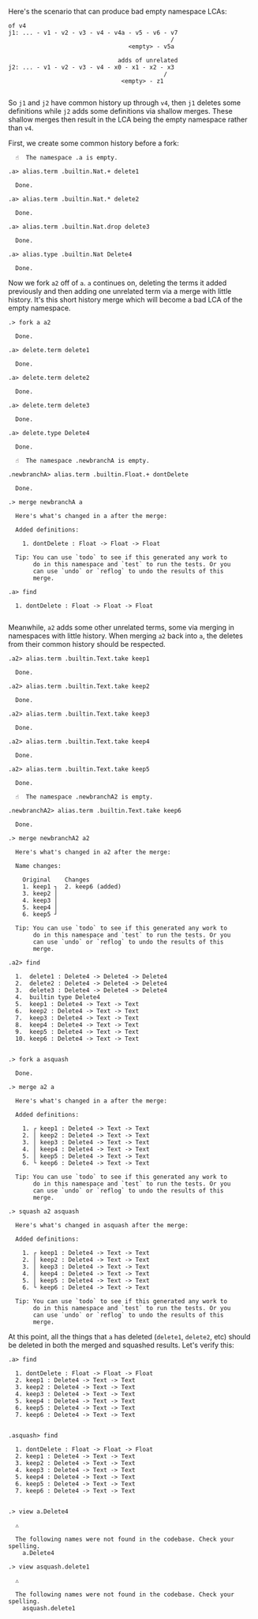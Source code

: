 
Here's the scenario that can produce bad empty namespace LCAs:

```deletes
of v4
j1: ... - v1 - v2 - v3 - v4 - v4a - v5 - v6 - v7
                                              /
                                  <empty> - v5a

                               adds of unrelated
j2: ... - v1 - v2 - v3 - v4 - x0 - x1 - x2 - x3
                                            /
                                <empty> - z1


```

So `j1` and `j2` have common history up through `v4`, then `j1` deletes some definitions while `j2` adds some definitions via shallow merges. These shallow merges then result in the LCA being the empty namespace rather than `v4`.

First, we create some common history before a fork:

```ucm
  ☝️  The namespace .a is empty.

.a> alias.term .builtin.Nat.+ delete1

  Done.

.a> alias.term .builtin.Nat.* delete2

  Done.

.a> alias.term .builtin.Nat.drop delete3

  Done.

.a> alias.type .builtin.Nat Delete4

  Done.

```
Now we fork `a2` off of `a`. `a` continues on, deleting the terms it added previously and then adding one unrelated term via a merge with little history. It's this short history merge which will become a bad LCA of the empty namespace.

```ucm
.> fork a a2

  Done.

.a> delete.term delete1

  Done.

.a> delete.term delete2

  Done.

.a> delete.term delete3

  Done.

.a> delete.type Delete4

  Done.

  ☝️  The namespace .newbranchA is empty.

.newbranchA> alias.term .builtin.Float.+ dontDelete

  Done.

.> merge newbranchA a

  Here's what's changed in a after the merge:
  
  Added definitions:
  
    1. dontDelete : Float -> Float -> Float
  
  Tip: You can use `todo` to see if this generated any work to
       do in this namespace and `test` to run the tests. Or you
       can use `undo` or `reflog` to undo the results of this
       merge.

.a> find

  1. dontDelete : Float -> Float -> Float
  

```
Meanwhile, `a2` adds some other unrelated terms, some via merging in namespaces with little history. When merging `a2` back into `a`, the deletes from their common history should be respected.

```ucm
.a2> alias.term .builtin.Text.take keep1

  Done.

.a2> alias.term .builtin.Text.take keep2

  Done.

.a2> alias.term .builtin.Text.take keep3

  Done.

.a2> alias.term .builtin.Text.take keep4

  Done.

.a2> alias.term .builtin.Text.take keep5

  Done.

  ☝️  The namespace .newbranchA2 is empty.

.newbranchA2> alias.term .builtin.Text.take keep6

  Done.

.> merge newbranchA2 a2

  Here's what's changed in a2 after the merge:
  
  Name changes:
  
    Original    Changes
    1. keep1 ┐  2. keep6 (added)
    3. keep2 │  
    4. keep3 │  
    5. keep4 │  
    6. keep5 ┘  
  
  Tip: You can use `todo` to see if this generated any work to
       do in this namespace and `test` to run the tests. Or you
       can use `undo` or `reflog` to undo the results of this
       merge.

.a2> find

  1.  delete1 : Delete4 -> Delete4 -> Delete4
  2.  delete2 : Delete4 -> Delete4 -> Delete4
  3.  delete3 : Delete4 -> Delete4 -> Delete4
  4.  builtin type Delete4
  5.  keep1 : Delete4 -> Text -> Text
  6.  keep2 : Delete4 -> Text -> Text
  7.  keep3 : Delete4 -> Text -> Text
  8.  keep4 : Delete4 -> Text -> Text
  9.  keep5 : Delete4 -> Text -> Text
  10. keep6 : Delete4 -> Text -> Text
  

```
```ucm
.> fork a asquash

  Done.

.> merge a2 a

  Here's what's changed in a after the merge:
  
  Added definitions:
  
    1. ┌ keep1 : Delete4 -> Text -> Text
    2. │ keep2 : Delete4 -> Text -> Text
    3. │ keep3 : Delete4 -> Text -> Text
    4. │ keep4 : Delete4 -> Text -> Text
    5. │ keep5 : Delete4 -> Text -> Text
    6. └ keep6 : Delete4 -> Text -> Text
  
  Tip: You can use `todo` to see if this generated any work to
       do in this namespace and `test` to run the tests. Or you
       can use `undo` or `reflog` to undo the results of this
       merge.

.> squash a2 asquash

  Here's what's changed in asquash after the merge:
  
  Added definitions:
  
    1. ┌ keep1 : Delete4 -> Text -> Text
    2. │ keep2 : Delete4 -> Text -> Text
    3. │ keep3 : Delete4 -> Text -> Text
    4. │ keep4 : Delete4 -> Text -> Text
    5. │ keep5 : Delete4 -> Text -> Text
    6. └ keep6 : Delete4 -> Text -> Text
  
  Tip: You can use `todo` to see if this generated any work to
       do in this namespace and `test` to run the tests. Or you
       can use `undo` or `reflog` to undo the results of this
       merge.

```
At this point, all the things that `a` has deleted (`delete1`, `delete2`, etc) should be deleted in both the merged and squashed results. Let's verify this:

```ucm
.a> find

  1. dontDelete : Float -> Float -> Float
  2. keep1 : Delete4 -> Text -> Text
  3. keep2 : Delete4 -> Text -> Text
  4. keep3 : Delete4 -> Text -> Text
  5. keep4 : Delete4 -> Text -> Text
  6. keep5 : Delete4 -> Text -> Text
  7. keep6 : Delete4 -> Text -> Text
  

.asquash> find

  1. dontDelete : Float -> Float -> Float
  2. keep1 : Delete4 -> Text -> Text
  3. keep2 : Delete4 -> Text -> Text
  4. keep3 : Delete4 -> Text -> Text
  5. keep4 : Delete4 -> Text -> Text
  6. keep5 : Delete4 -> Text -> Text
  7. keep6 : Delete4 -> Text -> Text
  

```
```ucm
.> view a.Delete4

  ⚠️
  
  The following names were not found in the codebase. Check your spelling.
    a.Delete4

```
```ucm
.> view asquash.delete1

  ⚠️
  
  The following names were not found in the codebase. Check your spelling.
    asquash.delete1

```
